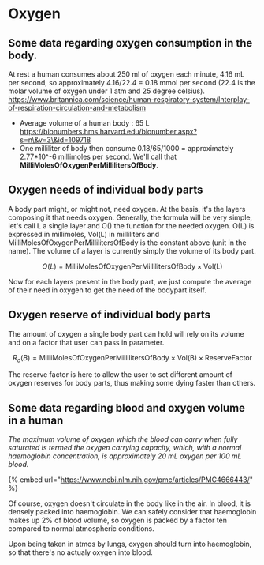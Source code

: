 # Oxygen

## Some data regarding oxygen consumption in the body.

At rest a human consumes about 250 ml of oxygen each minute, 4.16 mL per second, so approximately 4.16/22.4 = 0.18 mmol per second (22.4 is the molar volume of oxygen under 1 atm and 25 degree celsius). https://www.britannica.com/science/human-respiratory-system/Interplay-of-respiration-circulation-and-metabolism

* Average volume of a human body : 65 L https://bionumbers.hms.harvard.edu/bionumber.aspx?s=n\&v=3\&id=109718
* One milliliter of body then consume 0.18/65/1000 = approximately 2.77\*10^-6 millimoles per second. We'll call that **MilliMolesOfOxygenPerMillilitersOfBody**.

## Oxygen needs of individual body parts

A body part might, or might not, need oxygen. At the basis, it's the layers composing it that needs oxygen. Generally, the formula will be very simple, let's call L a single layer and O() the function for the needed oxygen. O(L) is expressed in millimoles, Vol(L) in milliliters and MilliMolesOfOxygenPerMillilitersOfBody is the constant above (unit in the name). The volume of a layer is currently simply the volume of its body part.

$$O(L) = \text{MilliMolesOfOxygenPerMillilitersOfBody} \times \text{Vol(L)}$$

Now for each layers present in the body part, we just compute the average of their need in oxygen to get the need of the bodypart itself.



## Oxygen reserve of individual body parts

The amount of oxygen a single body part can hold will rely on its volume and on a factor that user can pass in parameter.

$$R_o(B) = \text{MilliMolesOfOxygenPerMillilitersOfBody} \times \text{Vol(B)} \times \text{ReserveFactor}$$

The reserve factor is here to allow the user to set different amount of oxygen reserves for body parts, thus making some dying faster than others.



## Some data regarding blood and oxygen volume in a human

_The maximum volume of oxygen which the blood can carry when fully saturated is termed the oxygen carrying capacity, which, with a normal haemoglobin concentration, is approximately 20 mL oxygen per 100 mL blood._

{% embed url="https://www.ncbi.nlm.nih.gov/pmc/articles/PMC4666443/" %}

Of course, oxygen doesn't circulate in the body like in the air. In blood, it is densely packed into haemoglobin. We can safely consider that haemoglobin makes up 2% of blood volume, so oxygen is packed by a factor ten compared to normal atmospheric conditions.

Upon being taken in atmos by lungs, oxygen should turn into haemoglobin, so that there's no actualy oxygen into blood.
